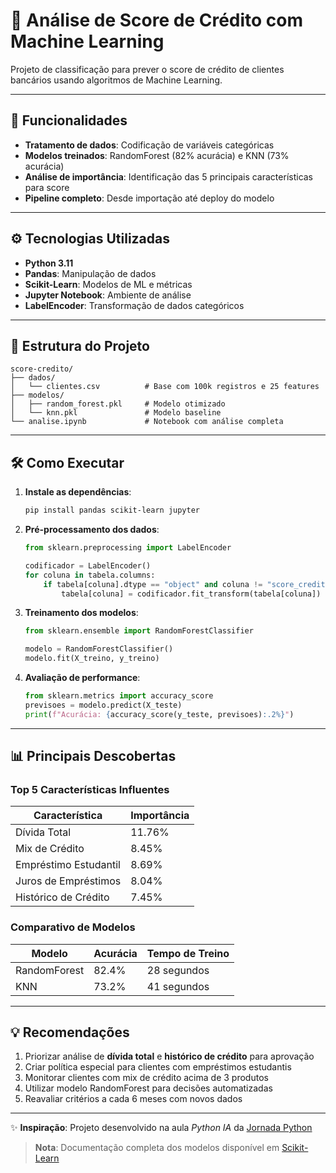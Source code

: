 
# 🏦 Análise de Score de Crédito com Machine Learning

Projeto de classificação para prever o score de crédito de clientes bancários usando algoritmos de Machine Learning.

---

## 🚀 **Funcionalidades**
- **Tratamento de dados**: Codificação de variáveis categóricas
- **Modelos treinados**: RandomForest (82% acurácia) e KNN (73% acurácia)
- **Análise de importância**: Identificação das 5 principais características para score
- **Pipeline completo**: Desde importação até deploy do modelo

---

## ⚙️ **Tecnologias Utilizadas**
- **Python 3.11**
- **Pandas**: Manipulação de dados
- **Scikit-Learn**: Modelos de ML e métricas
- **Jupyter Notebook**: Ambiente de análise
- **LabelEncoder**: Transformação de dados categóricos

---

## 📂 **Estrutura do Projeto**
```plaintext
score-credito/
├── dados/
│   └── clientes.csv          # Base com 100k registros e 25 features
├── modelos/
│   ├── random_forest.pkl     # Modelo otimizado
│   └── knn.pkl               # Modelo baseline
└── analise.ipynb             # Notebook com análise completa
```

---

## 🛠️ **Como Executar**
1. **Instale as dependências**:
   ```bash
   pip install pandas scikit-learn jupyter
   ```

2. **Pré-processamento dos dados**:
   ```python
   from sklearn.preprocessing import LabelEncoder
   
   codificador = LabelEncoder()
   for coluna in tabela.columns:
       if tabela[coluna].dtype == "object" and coluna != "score_credito":
           tabela[coluna] = codificador.fit_transform(tabela[coluna])
   ```

3. **Treinamento dos modelos**:
   ```python
   from sklearn.ensemble import RandomForestClassifier
   
   modelo = RandomForestClassifier()
   modelo.fit(X_treino, y_treino)
   ```

4. **Avaliação de performance**:
   ```python
   from sklearn.metrics import accuracy_score
   previsoes = modelo.predict(X_teste)
   print(f"Acurácia: {accuracy_score(y_teste, previsoes):.2%}")
   ```

---

## 📊 **Principais Descobertas**
### Top 5 Características Influentes
| Característica          | Importância |
|-------------------------|-------------|
| Dívida Total            | 11.76%      |
| Mix de Crédito           | 8.45%       |
| Empréstimo Estudantil    | 8.69%       |
| Juros de Empréstimos     | 8.04%       |
| Histórico de Crédito     | 7.45%       |

### Comparativo de Modelos
| Modelo               | Acurácia | Tempo de Treino |
|----------------------|----------|-----------------|
| RandomForest         | 82.4%    | 28 segundos     |
| KNN                  | 73.2%    | 41 segundos     |

---

## 💡 **Recomendações**
1. Priorizar análise de **dívida total** e **histórico de crédito** para aprovação
2. Criar política especial para clientes com empréstimos estudantis
3. Monitorar clientes com mix de crédito acima de 3 produtos
4. Utilizar modelo RandomForest para decisões automatizadas
5. Reavaliar critérios a cada 6 meses com novos dados

---

✨ **Inspiração**: Projeto desenvolvido na aula *Python IA* da [Jornada Python](https://www.youtube.com/@hashtagprogramacao)  

> **Nota**: Documentação completa dos modelos disponível em [Scikit-Learn](https://scikit-learn.org/)


